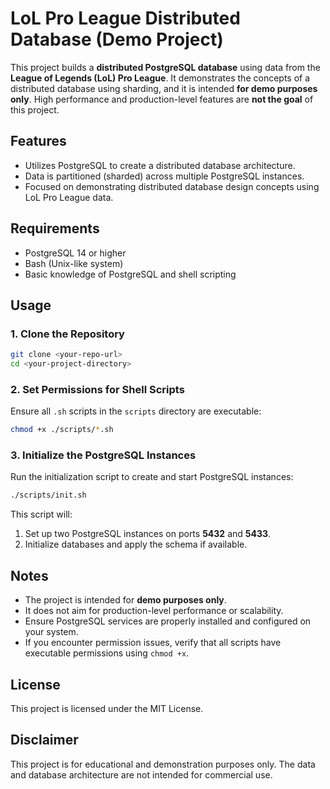 # **LoL Pro League Distributed Database (Demo Project)**

This project builds a **distributed PostgreSQL database** using data from the **League of Legends (LoL) Pro League**. It demonstrates the concepts of a distributed database using sharding, and it is intended **for demo purposes only**. High performance and production-level features are **not the goal** of this project.


## **Features**
- Utilizes PostgreSQL to create a distributed database architecture.  
- Data is partitioned (sharded) across multiple PostgreSQL instances.  
- Focused on demonstrating distributed database design concepts using LoL Pro League data.


## **Requirements**
- PostgreSQL 14 or higher  
- Bash (Unix-like system)  
- Basic knowledge of PostgreSQL and shell scripting  


## **Usage**

### 1. Clone the Repository
```bash
git clone <your-repo-url>
cd <your-project-directory>
```

### 2. Set Permissions for Shell Scripts
Ensure all `.sh` scripts in the `scripts` directory are executable:
```bash
chmod +x ./scripts/*.sh
```

### 3. Initialize the PostgreSQL Instances
Run the initialization script to create and start PostgreSQL instances:
```bash
./scripts/init.sh
```

This script will:
1. Set up two PostgreSQL instances on ports **5432** and **5433**.  
2. Initialize databases and apply the schema if available.  


## **Notes**
- The project is intended for **demo purposes only**.  
- It does not aim for production-level performance or scalability.  
- Ensure PostgreSQL services are properly installed and configured on your system.  
- If you encounter permission issues, verify that all scripts have executable permissions using `chmod +x`.  


## **License**
This project is licensed under the MIT License.



## **Disclaimer**
This project is for educational and demonstration purposes only. The data and database architecture are not intended for commercial use.
